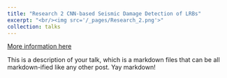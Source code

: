 ```yaml
---
title: "Research 2 CNN-based Seismic Damage Detection of LRBs"
excerpt: "<br/><img src='/_pages/Research_2.png'>"
collection: talks
---
```


[More information here](http://example2.com)

This is a description of your talk, which is a markdown files that can be all markdown-ified like any other post. Yay markdown!
